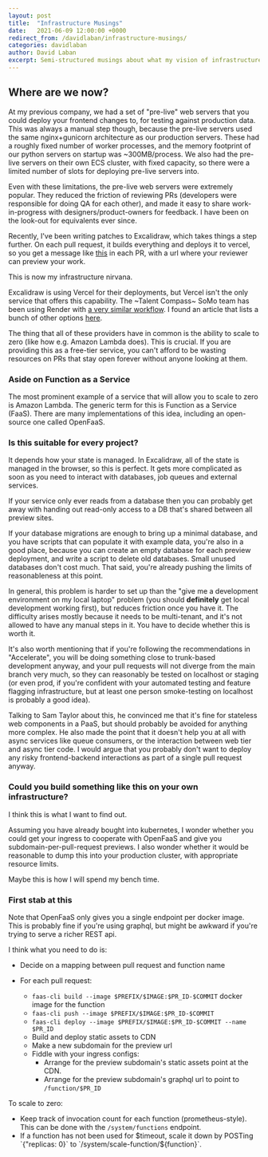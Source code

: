 ```yaml
---
layout: post
title:  "Infrastructure Musings"
date:   2021-06-09 12:00:00 +0000
redirect_from: /davidlaban/infrastructure-musings/
categories: davidlaban
author: David Laban
excerpt: Semi-structured musings about what my vision of infrastructure nirvana is, and what's available at the moment to help us on our way there
---
```


## Where are we now?

At my previous company, we had a set of "pre-live" web servers that you could deploy your frontend changes to, for testing against production data. This was always a manual step though, because the pre-live servers used the same nginx+gunicorn architecture as our production servers. These had a roughly fixed number of worker processes, and the memory footprint of our python servers on startup was ~300MB/process. We also had the pre-live servers on their own ECS cluster, with fixed capacity, so there were a limited number of slots for deploying pre-live servers into.

<!-- Aaron points out that the pre-live servers were initially just a proof-of-concept of using ECS for our web tier, and ended up being the one of the most popular things he ever built. -->

Even with these limitations, the pre-live web servers were extremely popular. They reduced the friction of reviewing PRs (developers were responsible for doing QA for each other), and made it easy to share work-in-progress with designers/product-owners for feedback. I have been on the look-out for equivalents ever since.

Recently, I've been writing patches to Excalidraw, which takes things a step further. On each pull request, it builds everything and deploys it to vercel, so you get a message like [this](https://github.com/excalidraw/excalidraw/pull/3655#issuecomment-849654197) in each PR, with a url where your reviewer can preview your work.

This is now my infrastructure nirvana.

Excalidraw is using Vercel for their deployments, but Vercel isn't the only service that offers this capability. The ~Talent Compass~ SoMo team has been using Render with [a very similar workflow](https://github.com/redbadger/skills-database/pull/52#issuecomment-853287319). I found an article that lists a bunch of other options [here](https://bejamas.io/blog/jamstack-hosting-deployment/).

The thing that all of these providers have in common is the ability to scale to zero (like how e.g. Amazon Lambda does). This is crucial. If you are providing this as a free-tier service, you can't afford to be wasting resources on PRs that stay open forever without anyone looking at them.

### Aside on Function as a Service

The most prominent example of a service that will allow you to scale to zero is Amazon Lambda. The generic term for this is Function as a Service (FaaS). There are many implementations of this idea, including an open-source one called OpenFaaS.

<!-- As a further aside, when I was reading up on faas-cli, I noticed that both `faas-cli` and `dapr` cli both have an `invoke` method. I will have to explore what they have in common. -->

<!-- I also noticed that openfaas relies on NATS for its queue, which is the same thing that Stu's Rust London wascc demo used. I should look into this more as well. There is already a demo of OpenFaaS+wascc, and the cold start times sound promising. -->

### Is this suitable for every project?

It depends how your state is managed. In Excalidraw, all of the state is managed in the browser, so this is perfect. It gets more complicated as soon as you need to interact with databases, job queues and external services.

<!-- TODO: talk to Carlos about how their state is managed --> If your service only ever reads from a database then you can probably get away with handing out read-only access to a DB that's shared between all preview sites.

If your database migrations are enough to bring up a minimal database, and you have scripts that can populate it with example data, you're also in a good place, because you can create an empty database for each preview deployment, and write a script to delete old databases. Small unused databases don't cost much. That said, you're already pushing the limits of reasonableness at this point.

In general, this problem is harder to set up than the "give me a development environment on my local laptop" problem (you should **definitely** get local development working first), but reduces friction once you have it. The difficulty arises mostly because it needs to be multi-tenant, and it's not allowed to have any manual steps in it. You have to decide whether this is worth it.

It's also worth mentioning that if you're following the recommendations in "Accelerate", you will be doing something close to trunk-based development anyway, and your pull requests will not diverge from the main branch very much, so they can reasonably be tested on localhost or staging (or even prod, if you're confident with your automated testing and feature flagging infrastructure, but at least one person smoke-testing on localhost is probably a good idea).

Talking to Sam Taylor about this, he convinced me that it's fine for stateless web components in a PaaS, but should probably be avoided for anything more complex. He also made the point that it doesn't help you at all with async services like queue consumers, or the interaction between web tier and async tier code. I would argue that you probably don't want to deploy any risky frontend-backend interactions as part of a single pull request anyway.

### Could you build something like this on your own infrastructure?

I think this is what I want to find out.

Assuming you have already bought into kubernetes, I wonder whether you could get your ingress to cooperate with OpenFaaS and give you subdomain-per-pull-request previews. I also wonder whether it would be reasonable to dump this into your production cluster, with appropriate resource limits.

Maybe this is how I will spend my bench time.

### First stab at this

Note that OpenFaaS only gives you a single endpoint per docker image. This is probably fine if you're using graphql, but might be awkward if you're trying to serve a richer REST api.

<!-- Dapr has a better story for exposing multiple endpoints, but I'm not so sure about scaling to zero. -->

I think what you need to do is:

- Decide on a mapping between pull request and function name
- For each pull request:

  - `faas-cli build --image $PREFIX/$IMAGE:$PR_ID-$COMMIT` docker image for the function
  - `faas-cli push --image $PREFIX/$IMAGE:$PR_ID-$COMMIT`
  - `faas-cli deploy --image $PREFIX/$IMAGE:$PR_ID-$COMMIT --name $PR_ID`
  - Build and deploy static assets to CDN
  - Make a new subdomain for the preview url
  - Fiddle with your ingress configs:
    - Arrange for the preview subdomain's static assets point at the CDN.
    - Arrange for the preview subdomain's graphql url to point to `/function/$PR_ID`

<!-- TODO: how do we clean this up when the PR is merged/closed? -->

To scale to zero:

<!-- This functionality is also available via faas-idler if you are using OpenFaaS PRO, but the logic is pretty simple, and is described here if you want to implement it yourself: https://www.openfaas.com/blog/zero-scale/ -->

- Keep track of invocation count for each function (prometheus-style). This can be done with the `/system/functions` endpoint.
- If a function has not been used for $timeout, scale it down by POSTing `{"replicas: 0}` to `/system/scale-function/${function}`.

<!-- TODO:
* My dad's problem solving checklist:
  * ~Where are we now?~
  * ~Where could we be?~
  * ~Where should we be?~
  * ~How do we get there?~
 -->
